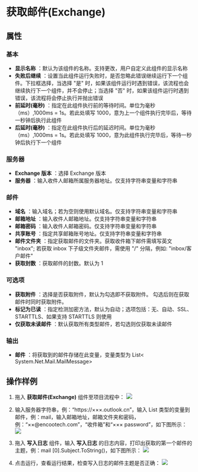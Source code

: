 # 获取邮件(Exchange)

## 属性

### 基本
- **显示名称** ：默认为该组件的名称。支持更改，用户自定义此组件的显示名称
- **失败后继续** ：设置当此组件运行失败时，是否忽略此错误继续运行下一个组件。下拉框选择，当选择 "是" 时，如果该组件运行时遇到错误，该流程也会继续执行下一个组件，并不会停止；当选择 "否" 时，如果该组件运行时遇到错误，该流程将会停止执行并抛出错误
- **前延时(毫秒)** ：指定在此组件执行前的等待时间。单位为毫秒（ms）,1000ms = 1s。若此处填写 1000，意为上一个组件执行完毕后，等待一秒钟后执行此组件
- **后延时(毫秒)** ：指定在此组件执行后的延迟时间。单位为毫秒（ms）,1000ms = 1s。若此处填写 1000，意为此组件执行完毕后，等待一秒钟后执行下一个组件

### 服务器

- **Exchange 版本** ：选择 Exchange 版本
- **服务器** ：输入收件人邮箱所属服务器地址。仅支持字符串变量和字符串

### 邮件

- **域名** ：输入域名；若为空则使用默认域名。仅支持字符串变量和字符串
- **邮箱地址** ：输入收件人邮箱地址。仅支持字符串变量和字符串
- **邮箱密码** ：输入收件人邮箱密码。仅支持字符串变量和字符串
- **共享账号** ：指定共享邮箱账号地址。仅支持字符串变量和字符串
- **邮件文件夹** ：指定获取邮件的文件夹。获取收件箱下邮件需填写英文 "inbox"; 若获取 inbox 下子级文件夹邮件，需使用 "/" 分隔，例如: "inbox/客户邮件"
- **获取封数** ：获取邮件的封数。默认为 1

### 可选项

- **获取附件** ：选择是否获取附件，默认为勾选即不获取附件。 勾选后则在获取邮件时同时获取附件。
- **标记为已读** ：指定检测加密方法，默认为自动；选项包括：无、自动、SSL、STARTTLS、如果支持 STARTTLS 则使用
- **仅获取未读邮件** ：默认获取所有类型邮件，若勾选则仅获取未读邮件

### 输出

- **邮件** ：将获取到的邮件存储在此变量，变量类型为 List&lt; System.Net.Mail.MailMessage&gt;

## 操作样例

1. 拖入 **获取邮件(Exchange)** 组件至项目流程中：
![](https://docimages.blob.core.chinacloudapi.cn/images/Activities/GetMailExchange20201223.png)

2. 输入服务器字符串，例：“https://×××.outlook.cn”，输入 List <MailMessage> 类型的变量到邮件，例：mail，输入邮箱地址，邮箱文件夹和密码，例：“××@encootech.com”，“收件箱”和“××× password”，如下图所示：
![](https://docimages.blob.core.chinacloudapi.cn/images/Activities/GetMailExchange2020122302.png)

3. 拖入 **写入日志** 组件，输入 **写入日志** 的日志内容，打印出获取的第一个邮件的主题，例：mail [0].Subject.ToString()，如下图所示：
![](https://docimages.blob.core.chinacloudapi.cn/images/Activities/GetMailExchange2020122303.png)

4. 点击运行，查看运行结果，检查写入日志的邮件主题是否正确：
![](https://docimages.blob.core.chinacloudapi.cn/images/Activities/GetMailExchange2020122304.png)
